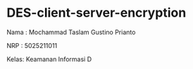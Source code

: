 # DES-client-server-encryption

Nama : Mochammad Taslam Gustino Prianto

NRP  : 5025211011

Kelas: Keamanan Informasi D
